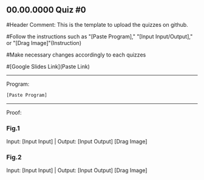 ## 00.00.0000 Quiz #0

#Header Comment: This is the template to upload the quizzes on github.

#Follow the instructions such as "[Paste Program]," "[Input Input/Output]," or "[Drag Image]"(Instruction)

#Make necessary changes accordingly to each quizzes

#[Google Slides Link](Paste Link)


------------------------------------------------------------------------

Program:
```.py
[Paste Program]
```

------------------------------------------------------------------------

Proof:
### Fig.1
Input: [Input Input] | Output: [Input Output]
[Drag Image]

### Fig.2
Input: [Input Input] | Output: [Input Output]
[Drag Image]

